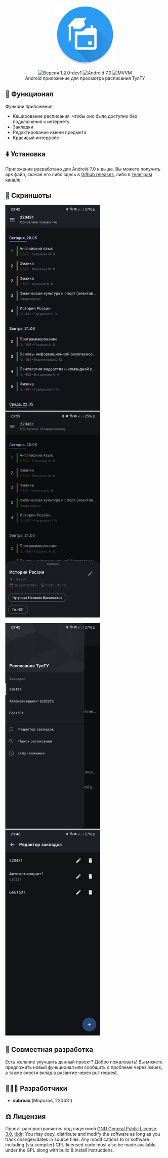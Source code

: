 <p align="center">
    <img src="app/src/main/res/mipmap-xxxhdpi/app_icon_round.webp" alt="Иконка" />
</p>

<p align="center">
    <img src="https://img.shields.io/badge/version-1.2.0--dev1-blue" alt="Версия 1.2.0-dev1" />
    <img src="https://img.shields.io/badge/android-7.0-blue" alt="Android 7.0" />
    <img src="https://img.shields.io/badge/arch-MVVM-blue" alt="MVVM" />
    <br>
    Android приложение для просмотра расписания ТулГУ
</p>

## 💪 Функционал
Функции приложения:
- Кеширование расписания, чтобы оно было доступно без подключения к интернету
- Закладки
- Редактирование имени предмета
- Красивый интерфейс

## ⬇️ Установка
Приложение разработано для Android 7.0 и выше. Вы можете получить apk файл, скачав его либо здесь в [Github releases](https://github.com/subreax/Schedule/releases), либо в [телеграм канале](https://t.me/subreax_tsu_schedule).

## 📱 Скриншоты
<img src="/assets/screenshots/home.jpg" width="300" alt="Домашний экран" /> <img src="/assets/screenshots/subject_details.jpg" width="300" alt="Детали предмета" />

<img src="/assets/screenshots/home_drawer.jpg" width="300" alt="Меню" /> <img src="/assets/screenshots/bookmark_editor.jpg" width="300" alt="Редактор закладок" />

## 👋 Совместная разработка
Есть желание улучшить данный проект? Добро пожаловать! Вы можете предложить новый функционал или сообщить о проблеме через issues, а также внести вклад в развитие через pull request.

## 👨🏻‍💻 Разработчики
- **subreax** (Морозов, 220431)

## ⚖️ Лицензия
Проект распространяется под лицензией [GNU General Public License 3.0](https://github.com/ReVanced/revanced-manager/blob/main/LICENSE), [tl;dr](https://www.tldrlegal.com/license/gnu-general-public-license-v3-gpl-3): You may copy, distribute and modify the software as long as you track changes/dates in source files. Any modifications to or software including (via compiler) GPL-licensed code must also be made available under the GPL along with build & install instructions.
